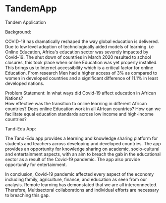 # TandemApp
Tandem Application 

Background:

COVID-19 has dramatically reshaped the way global education is delivered. 
Due to low level adoption of technologically aided models of learning. i.e Online Education,  Africa's education sector was severely impacted by Covid-19.
The shut down of countries in March 2020 resulted to school closures, this took place when online Education was yet properly installed.
This brings us to Internet accessibility which is a critical factor for online Education. From research Men had a higher access of 3%  as compared to women in developed countries and a significant difference of 11.1% in least developed nations.  

Problem Statement:
In what ways did Covid-19 affect education in African Nations?  
How effective was the transition to online learning in  different African countries?
Does online Education work in all African countries?
How can we facilitate equal education standards across low income and high-income countries?

Tand-Edu App: 

The Tand-Edu app provides a learning and knowledge sharing platform for students and teachers across developing and developed countries. The app  provides an opportunity for knowledge sharing on academic, socio-cultural and entertainment aspects, with an aim to breach the gab in the educational sector as a result of the Covid-19 pandemic. The app also provide opportunity for entertainment.

In conclusion, Covid-19 pandemic affected every aspect of the economy including family, agriculture, finance, and education as seen from our analysis. 
Remote learning has demonstated that we are all interconnected. Therefore, Multisectoral collaborations and individual efforts are necessary to breaching this gap.
